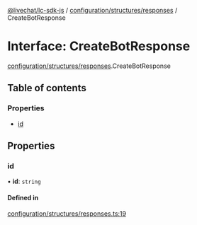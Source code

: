 [@livechat/lc-sdk-js](../README.md) / [configuration/structures/responses](../modules/configuration_structures_responses.md) / CreateBotResponse

# Interface: CreateBotResponse

[configuration/structures/responses](../modules/configuration_structures_responses.md).CreateBotResponse

## Table of contents

### Properties

- [id](configuration_structures_responses.CreateBotResponse.md#id)

## Properties

### id

• **id**: `string`

#### Defined in

[configuration/structures/responses.ts:19](https://github.com/livechat/lc-sdk-js/blob/10347df/src/configuration/structures/responses.ts#L19)
